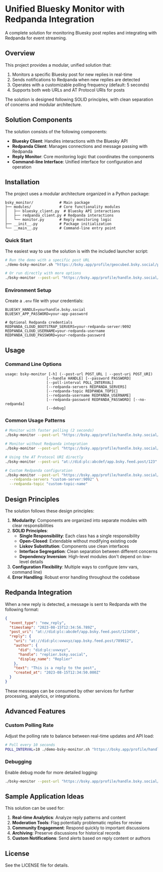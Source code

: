 # Unified Bluesky Monitor with Redpanda Integration

A complete solution for monitoring Bluesky post replies and integrating with Redpanda for event streaming.

## Overview

This project provides a modular, unified solution that:

1. Monitors a specific Bluesky post for new replies in real-time
2. Sends notifications to Redpanda when new replies are detected
3. Operates with a customizable polling frequency (default: 5 seconds)
4. Supports both web URLs and AT Protocol URIs for posts

The solution is designed following SOLID principles, with clean separation of concerns and modular architecture.

## Solution Components

The solution consists of the following components:

- **Bluesky Client**: Handles interactions with the Bluesky API
- **Redpanda Client**: Manages connections and message passing with Redpanda
- **Reply Monitor**: Core monitoring logic that coordinates the components
- **Command-line Interface**: Unified interface for configuration and operation

## Installation

The project uses a modular architecture organized in a Python package:

```
bsky_monitor/            # Main package
├── modules/             # Core functionality modules
│   ├── bluesky_client.py  # Bluesky API interactions
│   ├── redpanda_client.py # Redpanda interactions
│   └── monitor.py       # Reply monitoring logic
├── __init__.py          # Package initialization
└── __main__.py          # Command-line entry point
```

### Quick Start

The easiest way to use the solution is with the included launcher script:

```bash
# Run the demo with a specific post URL
./demo-bsky-monitor.sh "https://bsky.app/profile/geocubed.bsky.social/post/3lkz43wfzzm2t"

# Or run directly with more options
./bsky-monitor --post-url "https://bsky.app/profile/handle.bsky.social/post/123"
```

### Environment Setup

Create a `.env` file with your credentials:

```
BLUESKY_HANDLE=yourhandle.bsky.social
BLUESKY_APP_PASSWORD=your-app-password

# Optional Redpanda credentials
REDPANDA_CLOUD_BOOTSTRAP_SERVERS=your-redpanda-server:9092
REDPANDA_CLOUD_USERNAME=your-redpanda-username
REDPANDA_CLOUD_PASSWORD=your-redpanda-password
```

## Usage

### Command Line Options

```
usage: bsky-monitor [-h] (--post-url POST_URL | --post-uri POST_URI)
                   [--handle HANDLE] [--password PASSWORD]
                   [--poll-interval POLL_INTERVAL]
                   [--redpanda-servers REDPANDA_SERVERS]
                   [--redpanda-topic REDPANDA_TOPIC]
                   [--redpanda-username REDPANDA_USERNAME]
                   [--redpanda-password REDPANDA_PASSWORD] [--no-redpanda]
                   [--debug]
```

### Common Usage Patterns

```bash
# Monitor with faster polling (2 seconds)
./bsky-monitor --post-url "https://bsky.app/profile/handle.bsky.social/post/123" --poll-interval 2

# Monitor without Redpanda integration
./bsky-monitor --post-url "https://bsky.app/profile/handle.bsky.social/post/123" --no-redpanda

# Using the AT Protocol URI directly
./bsky-monitor --post-uri "at://did:plc:abcdef/app.bsky.feed.post/123"

# Custom Redpanda configuration
./bsky-monitor --post-url "https://bsky.app/profile/handle.bsky.social/post/123" \
  --redpanda-servers "custom-server:9092" \
  --redpanda-topic "custom-topic-name"
```

## Design Principles

The solution follows these design principles:

1. **Modularity**: Components are organized into separate modules with clear responsibilities
2. **SOLID Principles**:
   - **Single Responsibility**: Each class has a single responsibility
   - **Open-Closed**: Extendable without modifying existing code
   - **Liskov Substitution**: Components use clean interfaces
   - **Interface Segregation**: Clean separation between different concerns
   - **Dependency Inversion**: High-level modules don't depend on low-level details
3. **Configuration Flexibility**: Multiple ways to configure (env vars, command line)
4. **Error Handling**: Robust error handling throughout the codebase

## Redpanda Integration

When a new reply is detected, a message is sent to Redpanda with the following format:

```json
{
  "event_type": "new_reply",
  "timestamp": "2023-08-15T12:34:56.789Z",
  "post_uri": "at://did:plc:abcdef/app.bsky.feed.post/123456",
  "reply": {
    "uri": "at://did:plc:uvwxyz/app.bsky.feed.post/789012",
    "author": {
      "did": "did:plc:uvwxyz",
      "handle": "replier.bsky.social",
      "display_name": "Replier"
    },
    "text": "This is a reply to the post",
    "created_at": "2023-08-15T12:34:50.000Z"
  }
}
```

These messages can be consumed by other services for further processing, analytics, or integrations.

## Advanced Features

### Custom Polling Rate

Adjust the polling rate to balance between real-time updates and API load:

```bash
# Poll every 10 seconds
POLL_INTERVAL=10 ./demo-bsky-monitor.sh "https://bsky.app/profile/handle.bsky.social/post/123"
```

### Debugging

Enable debug mode for more detailed logging:

```bash
./bsky-monitor --post-url "https://bsky.app/profile/handle.bsky.social/post/123" --debug
```

## Sample Application Ideas

This solution can be used for:

1. **Real-time Analytics**: Analyze reply patterns and content
2. **Moderation Tools**: Flag potentially problematic replies for review
3. **Community Engagement**: Respond quickly to important discussions
4. **Archiving**: Preserve discussions for historical records
5. **Custom Notifications**: Send alerts based on reply content or authors

## License

See the LICENSE file for details. 